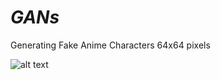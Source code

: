 # _GANs_
Generating Fake Anime Characters 64x64 pixels

![alt text](https://github.com/[abhisheksara2001]/[_GANs_]/blob/[master]/image.jpg?raw=true)
